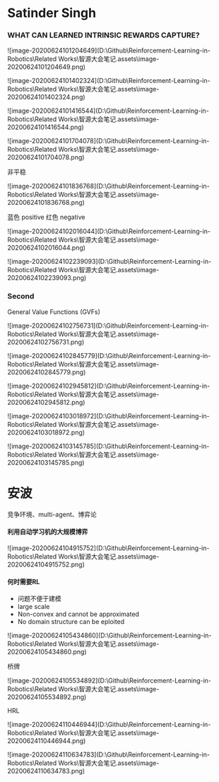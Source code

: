 # Satinder Singh 

### WHAT CAN LEARNED INTRINSIC REWARDS CAPTURE?

![image-20200624101204649](D:\Github\Reinforcement-Learning-in-Robotics\Related Works\智源大会笔记.assets\image-20200624101204649.png)

![image-20200624101402324](D:\Github\Reinforcement-Learning-in-Robotics\Related Works\智源大会笔记.assets\image-20200624101402324.png)

![image-20200624101416544](D:\Github\Reinforcement-Learning-in-Robotics\Related Works\智源大会笔记.assets\image-20200624101416544.png)

![image-20200624101704078](D:\Github\Reinforcement-Learning-in-Robotics\Related Works\智源大会笔记.assets\image-20200624101704078.png)

非平稳

![image-20200624101836768](D:\Github\Reinforcement-Learning-in-Robotics\Related Works\智源大会笔记.assets\image-20200624101836768.png)

蓝色 positive 红色 negative

![image-20200624102016044](D:\Github\Reinforcement-Learning-in-Robotics\Related Works\智源大会笔记.assets\image-20200624102016044.png)

![image-20200624102239093](D:\Github\Reinforcement-Learning-in-Robotics\Related Works\智源大会笔记.assets\image-20200624102239093.png)

### Second

General Value Functions (GVFs)

![image-20200624102756731](D:\Github\Reinforcement-Learning-in-Robotics\Related Works\智源大会笔记.assets\image-20200624102756731.png)

![image-20200624102845779](D:\Github\Reinforcement-Learning-in-Robotics\Related Works\智源大会笔记.assets\image-20200624102845779.png)

![image-20200624102945812](D:\Github\Reinforcement-Learning-in-Robotics\Related Works\智源大会笔记.assets\image-20200624102945812.png)

![image-20200624103018972](D:\Github\Reinforcement-Learning-in-Robotics\Related Works\智源大会笔记.assets\image-20200624103018972.png)



![image-20200624103145785](D:\Github\Reinforcement-Learning-in-Robotics\Related Works\智源大会笔记.assets\image-20200624103145785.png)

# 安波

竞争环境、multi-agent、博弈论

#### 利用自动学习机的大规模博弈

![image-20200624104915752](D:\Github\Reinforcement-Learning-in-Robotics\Related Works\智源大会笔记.assets\image-20200624104915752.png)

#### 何时需要RL

- 问题不便于建模
- large scale
- Non-convex and cannot be approximated
- No domain structure can be eploited

![image-20200624105434860](D:\Github\Reinforcement-Learning-in-Robotics\Related Works\智源大会笔记.assets\image-20200624105434860.png)

桥牌

![image-20200624105534892](D:\Github\Reinforcement-Learning-in-Robotics\Related Works\智源大会笔记.assets\image-20200624105534892.png)

HRL

![image-20200624110446944](D:\Github\Reinforcement-Learning-in-Robotics\Related Works\智源大会笔记.assets\image-20200624110446944.png)

![image-20200624110634783](D:\Github\Reinforcement-Learning-in-Robotics\Related Works\智源大会笔记.assets\image-20200624110634783.png)